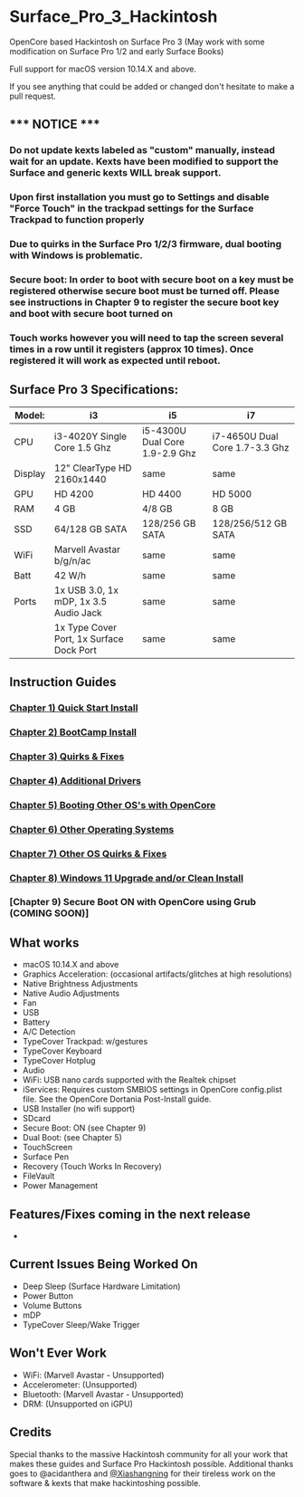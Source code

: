 # Surface_Pro_3_Hackintosh
OpenCore based Hackintosh on Surface Pro 3 (May work with some modification on Surface Pro 1/2 and early Surface Books)

Full support for macOS version 10.14.X and above.

If you see anything that could be added or changed don't hesitate to make a pull request.


## *** NOTICE ***
### Do not update kexts labeled as "custom" manually, instead wait for an update. Kexts have been modified to support the Surface and generic kexts WILL break support.
### Upon first installation you must go to Settings and disable "Force Touch" in the trackpad settings for the Surface Trackpad to function properly
### Due to quirks in the Surface Pro 1/2/3 firmware, dual booting with Windows is problematic.
### Secure boot: In order to boot with secure boot on a key must be registered otherwise secure boot must be turned off. Please see instructions in Chapter 9 to register the secure boot key and boot with secure boot turned on
### Touch works however you will need to tap the screen several times in a row until it registers (approx 10 times). Once registered it will work as expected until reboot. 


## Surface Pro 3 Specifications:

| Model: | i3 | i5 | i7 |
|-|-|-|-|
|CPU| i3-4020Y Single Core 1.5 Ghz| i5-4300U Dual Core 1.9-2.9 Ghz| i7-4650U Dual Core 1.7-3.3 Ghz |
|Display| 12" ClearType HD 2160x1440 | same | same |
|GPU| HD 4200 | HD 4400 | HD 5000 |
|RAM| 4 GB | 4/8 GB | 8 GB |
|SSD| 64/128 GB SATA | 128/256 GB SATA | 128/256/512 GB SATA |
|WiFi| Marvell Avastar b/g/n/ac | same | same |
|Batt| 42 W/h | same | same |
|Ports| 1x USB 3.0, 1x mDP, 1x 3.5 Audio Jack | same | same |
|   | 1x Type Cover Port, 1x Surface Dock Port | same | same |



## Instruction Guides

### [Chapter 1) Quick Start Install](https://github.com/balopez83/Surface_Pro_3_Hackintosh/blob/main/1-QuickStart.md)
### [Chapter 2) BootCamp Install](https://github.com/balopez83/Surface_Pro_3_Hackintosh/blob/main/2-BootCamp.md)
### [Chapter 3) Quirks & Fixes](https://github.com/balopez83/Surface_Pro_3_Hackintosh/blob/main/3-quirks%26fixes.md)
### [Chapter 4) Additional Drivers](https://github.com/balopez83/Surface_Pro_3_Hackintosh/blob/main/4-drivers.md)
### [Chapter 5) Booting Other OS's with OpenCore](https://github.com/balopez83/Surface_Pro_3_Hackintosh/blob/main/5-OtherOS%26OC.md)
### [Chapter 6) Other Operating Systems](https://github.com/balopez83/Surface_Pro_3_Hackintosh/blob/main/6-OtherOS.md)
### [Chapter 7) Other OS Quirks & Fixes](https://github.com/balopez83/Surface_Pro_3_Hackintosh/blob/main/7-OtherOSquirks%26fixes.md)
### [Chapter 8) Windows 11 Upgrade and/or Clean Install](https://github.com/balopez83/Surface_Pro_3_Hackintosh/blob/main/8-Windows-11.md)
### [Chapter 9) Secure Boot ON with OpenCore using Grub (COMING SOON)]

## What works 

- macOS 10.14.X and above
- Graphics Acceleration: (occasional artifacts/glitches at high resolutions)
- Native Brightness Adjustments
- Native Audio Adjustments
- Fan
- USB
- Battery
- A/C Detection
- TypeCover Trackpad: w/gestures
- TypeCover Keyboard
- TypeCover Hotplug
- Audio
- WiFi: USB nano cards supported with the Realtek chipset
- iServices: Requires custom SMBIOS settings in OpenCore config.plist file. See the OpenCore Dortania Post-Install guide.
- USB Installer (no wifi support)
- SDcard
- Secure Boot: ON (see Chapter 9)
- Dual Boot: (see Chapter 5)
- TouchScreen
- Surface Pen
- Recovery (Touch Works In Recovery)
- FileVault
- Power Management


## Features/Fixes coming in the next release

- 


## Current Issues Being Worked On

- Deep Sleep (Surface Hardware Limitation)
- Power Button
- Volume Buttons
- mDP
- TypeCover Sleep/Wake Trigger


## Won't Ever Work

- WiFi: (Marvell Avastar - Unsupported)
- Accelerometer: (Unsupported)
- Bluetooth: (Marvell Avastar - Unsupported)
- DRM: (Unsupported on iGPU)


## Credits
Special thanks to the massive Hackintosh community for all your work that makes these guides and Surface Pro Hackintosh possible. Additional thanks goes to @acidanthera and [@Xiashangning](https://github.com/Xiashangning/BigSurface) for their tireless work on the software & kexts that make hackintoshing possible. <br>
